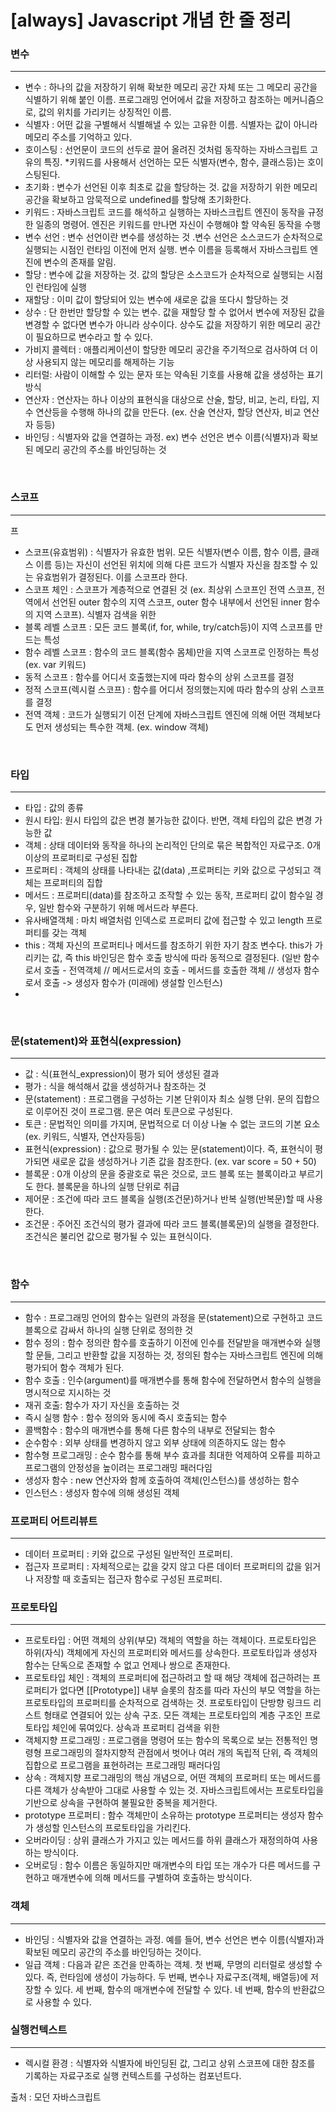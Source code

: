 # [always] Javascript 개념 한 줄 정리

### 변수
---
- 변수 : 하나의 값을 저장하기 위해 확보한 메모리 공간 자체 또는 그 메모리 공간을 식별하기 위해 붙인 이름. 프로그래밍 언어에서 값을 저장하고 참조하는 메커니즘으로, 값의 위치를 가리키는 상징적인 이름.
- 식별자 : 어떤 값을 구별해서 식별해낼 수 있는 고유한 이름. 식별자는 값이 아니라 메모리 주소를 기억하고 있다.
- 호이스팅 : 선언문이 코드의 선두로 끌어 올려진 것처럼 동작하는 자바스크립트 고유의 특징. *키워드를 사용해서 선언하는 모든 식별자(변수, 함수, 클래스등)는 호이스팅된다.
- 초기화 : 변수가 선언된 이후 최초로 값을 할당하는 것. 값을 저장하기 위한 메모리 공간을 확보하고 암묵적으로 undefined를 할당해 초기화한다.
- 키워드 : 자바스크립트 코드를 해석하고 실행하는 자바스크립트 엔진이 동작을 규정한 일종의 명령어. 엔진은 키워드를 만나면 자신이 수행해야 할 약속된 동작을 수행
- 변수 선언 :   변수 선언이란 변수를 생성하는 것 .변수 선언은 소스코드가 순차적으로 실행되는 시점인 런타임 이전에 먼저 실행. 변수 이름을 등록해서 자바스크립트 엔진에 변수의 존재를 알림.
- 할당 : 변수에 값을 저장하는 것. 값의 할당은 소스코드가 순차적으로 실행되는 시점인 런타임에 실행
- 재할당 : 이미 값이 할당되어 있는 변수에 새로운 값을 또다시 할당하는 것
- 상수 : 단 한번만 할당할 수 있는 변수. 값을 재할당 할 수 없어서 변수에 저장된 값을 변경할 수 없다면 변수가 아니라 상수이다. 상수도 값을 저장하기 위한 메모리 공간이 필요하므로 변수라고 할 수 있다.
- 가비지 콜렉터 : 애플리케이션이 할당한 메모리 공간을 주기적으로 검사하여 더 이상 사용되지 않는 메모리를 해제하는 기능
- 리터럴: 사람이 이해할 수 있는 문자 또는 약속된 기호를 사용해 값을 생성하는 표기 방식
- 연산자 : 연산자는 하나 이상의 표현식을 대상으로 산술, 할당, 비교, 논리, 타입, 지수 연산등을 수행해 하나의 값을 만든다. (ex. 산술 연산자, 할당 연산자, 비교 연산자 등등)
- 바인딩 : 식별자와 값을 연결하는 과정. ex) 변수 선언은 변수 이름(식별자)과 확보된 메모리 공간의 주소를 바인딩하는 것


<br>


### 스코프
---
프
- 스코프(유효범위) : 식별자가 유효한 범위. 모든 식별자(변수 이름, 함수 이름, 클래스 이름 등)는 자신이 선언된 위치에 의해 다른 코드가 식별자 자신을 참조할 수 있는 유효범위가 결정된다. 이를 스코프라 한다. 
- 스코프 체인 : 스코프가 계층적으로 연결된 것 (ex. 최상위 스코프인 전역 스코프, 전역에서 선언된 outer 함수의 지역 스코프, outer 함수 내부에서 선언된 inner 함수의 지역 스코프). 식별자 검색을 위한 
- 블록 레벨 스코프 : 모든 코드 블록(if, for, while, try/catch등)이 지역 스코프를 만드는 특성
- 함수 레벨 스코프 : 함수의 코드 블록(함수 몸체)만을 지역 스코프로 인정하는 특성 (ex. var 키워드)
- 동적 스코프 : 함수를 어디서 호출했는지에 따라 함수의 상위 스코프를 결정
- 정적 스코프(렉시컬 스코프) : 함수를 어디서 정의했는지에 따라 함수의 상위 스코프를 결정
- 전역 객체 : 코드가 실행되기 이전 단계에 자바스크립트 엔진에 의해 어떤 객체보다도 먼저 생성되는 특수한 객체. (ex. window 객체)
<br>

### 타입
---
- 타입 : 값의 종류
- 원시 타입: 원시 타입의 값은 변경 불가능한 값이다. 반면, 객체 타입의 값은 변경 가능한 값
- 객체 : 상태 데이터와 동작을 하나의 논리적인 단의로 묶은 복합적인 자료구조. 0개 이상의 프로퍼티로 구성된 집합
- 프로퍼티 : 객체의 상태를 나타내는 값(data) ,프로퍼티는 키와 값으로 구성되고 객체는 프로퍼티의 집합
- 메서드 : 프로퍼티(data)를 참조하고 조작할 수 있는 동작, 프로퍼티 값이 함수일 경우, 일반 함수와 구분하기 위해 메서드라 부른다.
- 유사배열객체 : 마치 배열처럼 인덱스로 프로퍼티 값에 접근할 수 있고 length 프로퍼티를 갖는 객체
- this : 객체 자신의 프로퍼티나 메서드를 참조하기 위한 자기 참조 변수다. this가 가리키는 값, 즉 this 바인딩은 함수 호출 방식에 따라 동적으로 결정된다. (일반 함수로서 호출 - 전역객체 // 메서드로서의 호출 - 메서드를 호출한 객체 // 생성자 함수로서 호출 -> 생성자 함수가 (미래에) 생설할 인스턴스)
- 

<br>

### 문(statement)와 표현식(expression)
---

- 값 : 식(표현식_expression)이 평가 되어 생성된 결과
- 평가 : 식을 해석해서 값을 생성하거나 참조하는 것
- 문(statement) : 프로그램을 구성하는 기본 단위이자 최소 실행 단위. 문의 집합으로 이루어진 것이 프로그램. 문은 여러 토큰으로 구성된다.
- 토큰 : 문법적인 의미를 가지며, 문법적으로 더 이상 나눌 수 없는 코드의 기본 요소 (ex. 키워드, 식별자, 연산자등등)
- 표현식(expression) : 값으로 평가될 수 있는 문(statement)이다. 즉, 표현식이 평가되면 새로운 값을 생성하거나 기존 값을 참조한다. (ex. var score = 50 + 50)
- 블록문 : 0개 이상의 문을 중괄호로 묶은 것으로, 코드 블록 또는 블록이라고 부르기도 한다. 블록문을 하나의 실행 단위로 취급
- 제어문 : 조건에 따라 코드 블록을 실행(조건문)하거나 반복 실행(반복문)할 때 사용한다.
- 조건문 : 주어진 조건식의 평가 결과에 따라 코드 블록(블록문)의 실행을 결정한다. 조건식은 불리언 값으로 평가될 수 있는 표현식이다.

<br>

### 함수
----
- 함수 : 프로그래밍 언어의 함수는 일련의 과정을 문(statement)으로 구현하고 코드 블록으로 감싸서 하나의 실행 단위로 정의한 것
- 함수 정의 : 함수 정의란 함수를 호출하기 이전에 인수를 전달받을 매개변수와 실행할 문들, 그리고 반환할 값을 지정하는 것, 정의된 함수는 자바스크립트 엔진에 의해 평가되어 함수 객체가 된다.
- 함수 호출 : 인수(argument)를 매개변수를 통해 함수에 전달하면서 함수의 실행을 명시적으로 지시하는 것
- 재귀 호출: 함수가 자기 자신을 호출하는 것
- 즉시 실행 함수 : 함수 정의와 동시에 즉시 호출되는 함수
- 콜백함수 : 함수의 매개변수를 통해 다른 함수의 내부로 전달되는 함수
- 순수함수 : 외부 상태를 변경하지 않고 외부 상태에 의존하지도 않는 함수
- 함수형 프로그래밍 : 순수 함수를 통해 부수 효과를 최대한 억제하여 오류를 피하고 프로그램의 안정성을 높이려는 프로그래밍 패러다임
- 생성자 함수 : new 연산자와 함께 호출하여 객체(인스턴스)를 생성하는 함수
- 인스턴스 : 생성자 함수에 의해 생성된 객체


### 프로퍼티 어트리뷰트
---

- 데이터 프로퍼티 : 키와 값으로 구성된 일반적인 프로퍼티. 
- 접근자 프로퍼티 : 자체적으로는 값을 갖지 않고 다른 데이터 프로퍼티의 값을 읽거나 저장할 때 호출되는 접근자 함수로 구성된 프로퍼티.

### 프로토타입
---

- 프로토타입 : 어떤 객체의 상위(부모) 객체의 역할을 하는 객체이다. 프로토타입은 하위(자식) 객체에게 자신의 프로퍼티와 메서드를 상속한다. 프로토타입과 생성자 함수는 단독으로 존재할 수 없고 언제나 쌍으로 존재한다.
- 프로토타입 체인 : 객체의 프로퍼티에 접근하려고 할 때 해당 객체에 접근하려는 프로퍼티가 없다면 [[Prototype]] 내부 슬롯의 참조를 따라 자신의 부모 역할을 하는 프로토타입의 프로퍼티를 순차적으로 검색하는 것. 프로토타입이 단방향 링크드 리스트 형태로 연결되어 있는 상속 구조. 모든 객체는 프로토타입의 계층 구조인 프로토타입 체인에 묶여있다. 상속과 프로퍼티 검색을 위한 
- 객체지향 프로그래밍 : 프로그램을 명령어 또는 함수의 목록으로 보는 전통적인 명령형 프로그래밍의 절차지향적 관점에서 벗어나 여러 개의 독립적 단위, 즉 객체의 집합으로 프로그램을 표현하려는 프로그래밍 패러다임
- 상속 : 객체지향 프로그래밍의 핵심 개념으로, 어떤 객체의 프로퍼티 또는 메서드를 다른 객체가 상속받아 그대로 사용할 수 있는 것. 자바스크립트에서는 프로토타입을 기반으로 상속을 구현하여 불필요한 중복을 제거한다.
- prototype 프로퍼티 : 함수 객체만이 소유하는 prototype 프로퍼티는 생성자 함수가 생성할 인스턴스의 프로토타입을 가리킨다. 
- 오버라이딩 : 상위 클래스가 가지고 있는 메서드를 하위 클래스가 재정의하여 사용하는 방식이다.
- 오버로딩 : 함수 이름은 동일하지만 매개변수의 타입 또는 개수가 다른 메서드를 구현하고 매개변수에 의해 메서드를 구별하여 호출하는 방식이다.


### 객체
---
- 바인딩 : 식별자와 값을 연결하는 과정. 예를 들어, 변수 선언은 변수 이름(식별자)과 확보된 메모리 공간의 주소를 바인딩하는 것이다.
- 일급 객체 : 다음과 같은 조건을 만족하는 객체. 첫 번째, 무명의 리터럴로 생성할 수 있다. 즉, 런타임에 생성이 가능하다. 두 번째, 변수나 자료구조(객체, 배열등)에 저장할 수 있다. 세 번째, 함수의 매개변수에 전달할 수 있다. 네 번째, 함수의 반환값으로 사용할 수 있다.


### 실행컨텍스트
---
- 렉시컬 환경 : 식별자와 식별자에 바인딩된 값, 그리고 상위 스코프에 대한 참조를 기록하는 자료구조로 실행 컨텍스트를 구성하는 컴포넌트다.


출처 : 모던 자바스크립트 

